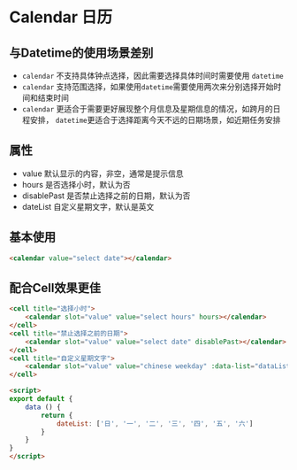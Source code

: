 # Calendar 日历

## 与Datetime的使用场景差别

+ `calendar` 不支持具体钟点选择，因此需要选择具体时间时需要使用 `datetime`
+ `calendar` 支持范围选择，如果使用`datetime`需要使用两次来分别选择开始时间和结束时间
+ `calendar` 更适合于需要更好展现整个月信息及星期信息的情况，如跨月的日程安排， `datetime`更适合于选择距离今天不远的日期场景，如近期任务安排

## 属性

+ value 默认显示的内容，非空，通常是提示信息
+ hours 是否选择小时，默认为否
+ disablePast 是否禁止选择之前的日期，默认为否
+ dateList 自定义星期文字，默认是英文

## 基本使用

``` html
<calendar value="select date"></calendar>
```

## 配合Cell效果更佳

``` html
<cell title="选择小时">
    <calendar slot="value" value="select hours" hours></calendar>
</cell>
<cell title="禁止选择之前的日期">
    <calendar slot="value" value="select date" disablePast></calendar>
</cell>
<cell title="自定义星期文字">
    <calendar slot="value" value="chinese weekday" :data-list="dataList"></calendar>
</cell>

<script>
export default {
    data () {
        return {
            dateList: ['日', '一', '二', '三', '四', '五', '六']
        }
    }
}
</script>
```
